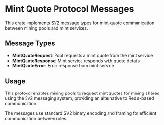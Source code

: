# Mint Quote Protocol Messages

This crate implements SV2 message types for mint-quote communication between mining pools and mint services.

## Message Types

- **MintQuoteRequest**: Pool requests a mint quote from the mint service
- **MintQuoteResponse**: Mint service responds with quote details
- **MintQuoteError**: Error response from mint service

## Usage

This protocol enables mining pools to request mint quotes for mining shares using the Sv2 messaging system, providing an alternative to Redis-based communication.

The messages use standard SV2 binary encoding and framing for efficient communication between roles.